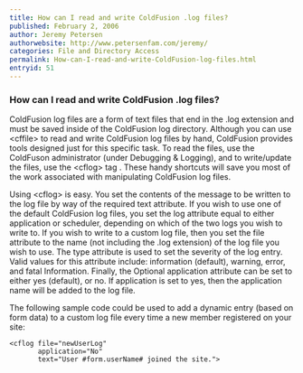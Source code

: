 ```yaml
---
title: How can I read and write ColdFusion .log files?
published: February 2, 2006
author: Jeremy Petersen
authorwebsite: http://www.petersenfam.com/jeremy/
categories: File and Directory Access
permalink: How-can-I-read-and-write-ColdFusion-log-files.html
entryid: 51
---
```


<h3>How can I read and write ColdFusion .log files?</h3>

<p>
ColdFusion log files are a form of text files that end in the .log extension and must be saved inside of the ColdFusion log directory.  Although you can use &lt;cffile&gt; to read and write ColdFusion log files by hand, ColdFusion provides tools designed just for this specific task.  To read the files, use the ColdFuson administrator (under Debugging & Logging), and to write/update the files, use the &lt;cflog&gt; tag .  These handy shortcuts will save you most of the work associated with manipulating ColdFusion log files. 
</p>

<p>
 
</p>

<p>
Using &lt;cflog&gt; is easy.  You set the contents of the message to be written to the log file by way of the required text attribute.  If you wish to use one of the default ColdFusion log files, you set the log attribute equal to either application or scheduler, depending on which of the two logs you wish to write to.  If you wish to write to a custom log file, then you set the file attribute to the name (not including the .log extension) of the log file you wish to use.  The type attribute is used to set the severity of the log entry.  Valid values for this attribute include: information (default), warning, error, and fatal Information.  Finally, the Optional application attribute can be set to either yes (default), or no.  If application is set to yes, then the application name will be added to the log file.
</p>

<p>
The following sample code could be used to add a dynamic entry (based on form data) to a custom log file every time a new member registered on your site:
</p>

<pre><code class="language-markup">&lt;cflog file=&quot;newUserLog&quot; 
       application=&quot;No&quot;
       text=&quot;User #form.userName# joined the site.&quot;&gt;
</code></pre>




